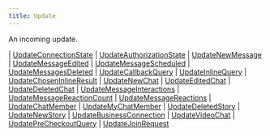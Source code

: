 ```yaml
---
title: Update
---
```


An incoming update.

<div class="font-mono whitespace-pre"><span class="opacity-50">| </span><a href="/types/updateconnectionstate"  >UpdateConnectionState</a><span class="opacity-50">
| </span><a href="/types/updateauthorizationstate"  >UpdateAuthorizationState</a><span class="opacity-50">
| </span><a href="/types/updatenewmessage"  >UpdateNewMessage</a><span class="opacity-50">
| </span><a href="/types/updatemessageedited"  >UpdateMessageEdited</a><span class="opacity-50">
| </span><a href="/types/updatemessagescheduled"  >UpdateMessageScheduled</a><span class="opacity-50">
| </span><a href="/types/updatemessagesdeleted"  >UpdateMessagesDeleted</a><span class="opacity-50">
| </span><a href="/types/updatecallbackquery"  >UpdateCallbackQuery</a><span class="opacity-50">
| </span><a href="/types/updateinlinequery"  >UpdateInlineQuery</a><span class="opacity-50">
| </span><a href="/types/updatechoseninlineresult"  >UpdateChosenInlineResult</a><span class="opacity-50">
| </span><a href="/types/updatenewchat"  >UpdateNewChat</a><span class="opacity-50">
| </span><a href="/types/updateeditedchat"  >UpdateEditedChat</a><span class="opacity-50">
| </span><a href="/types/updatedeletedchat"  >UpdateDeletedChat</a><span class="opacity-50">
| </span><a href="/types/updatemessageinteractions"  >UpdateMessageInteractions</a><span class="opacity-50">
| </span><a href="/types/updatemessagereactioncount"  >UpdateMessageReactionCount</a><span class="opacity-50">
| </span><a href="/types/updatemessagereactions"  >UpdateMessageReactions</a><span class="opacity-50">
| </span><a href="/types/updatechatmember"  >UpdateChatMember</a><span class="opacity-50">
| </span><a href="/types/updatemychatmember"  >UpdateMyChatMember</a><span class="opacity-50">
| </span><a href="/types/updatedeletedstory"  >UpdateDeletedStory</a><span class="opacity-50">
| </span><a href="/types/updatenewstory"  >UpdateNewStory</a><span class="opacity-50">
| </span><a href="/types/updatebusinessconnection"  >UpdateBusinessConnection</a><span class="opacity-50">
| </span><a href="/types/updatevideochat"  >UpdateVideoChat</a><span class="opacity-50">
| </span><a href="/types/updateprecheckoutquery"  >UpdatePreCheckoutQuery</a><span class="opacity-50">
| </span><a href="/types/updatejoinrequest"  >UpdateJoinRequest</a></div>

